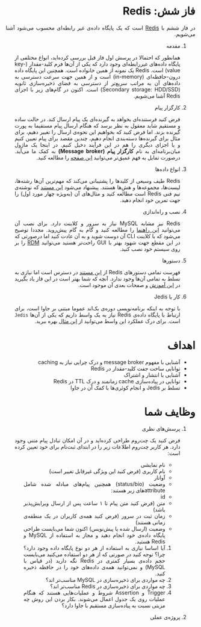 <div dir="rtl" align="justify">

فاز شش: Redis
=====

در فاز ششم با  [Redis](https://redis.io/documentation) است که یک پایگاه داده‌ی غیر رابطه‌ای محسوب می‌شود آشنا می‌شویم.
1. مقدمه
   
   همانطور که احتمالا در پرسش اول فاز قبل بررسی کرده‌اید، انواع مختلفی از پایگاه داده‌های غیررابطه‌ای وجود دارد که یکی از آن‌ها فرم کلید-مقدار (key-value) است. Redis یک نمونه از همین خانواده است. همچنین این پایگاه داده درون-حافظه‌ای (in-memory) است و از همین جهت سرعت دسترسی به داده‌های آن به مراتب سریع‌تر از دسترسی به فضای ذخیره‌سازی ثانویه (Secondary storage: HDD/SSD) است. اکنون در گام‌های زیر با اجزای Redis آشنا می‌شویم.

2. کارگزار پیام

   فرض کنید فرستنده‌ای بخواهد به گیرنده‌ای یک پیام ارسال کند. در حالت ساده و مستقیم شاید معقول به نظر برسد که هنگام ارسال پیام مستقیما به پورت گیرنده بزند. اما فرض کنید که بخواهیم این نحوه‌ی ارسال را تغییر دهیم، برای مثال برای گیرنده‌ها دسته‌بندی انجام دهیم، چندین مقصد برای پیام تعیین کنیم و یا اجزای دیگری را هم در این فرآیند دخیل کنیم. در اینجا یک ماژول میان‌برنامه‌ای به نام **کارگزار پیام (Message broker)** به کمک ما می‌آید. درصورت تمایل به فهم عمیق‌تر می‌توانید [این صفحه](https://en.wikipedia.org/wiki/Message_broker) را مطالعه کنید.

3. انواع داده‌ها
   
   Redis طیف وسیعی از کلید‌ها را پشتیبانی می‌کند که مهم‌ترین آن‌ها رشته‌ها، لیست‌ها، مجموعه‌ها و هش‌ها هستند. پیشنهاد می‌شود [این مستند](https://redis.io/topics/data-types-intro) که نوشته‌ی تیم فنی Redis است مطالعه کنید و مثال‌های آن (به‌ویژه چهار مورد اول) را جهت تمرین خود انجام دهید.
   
4. نصب و راه‌اندازی

   Redis نیز مشابه MySQL نیاز به سرور و کلاینت دارد. برای نصب آن می‌توانید [این راهنما](https://www.digitalocean.com/community/tutorials/how-to-install-and-secure-redis-on-ubuntu-20-04) را مطالعه کنید و گام به گام پیش‌روید. مجددا توصیح می‌شود که با کلاینت CLI آن دوست شوید و به آن عادت کنید اما درصورتی که در این مقطع جهت شهود بهتر با GUI راحت‌تر هستید می‌توانید [RDM](https://snapcraft.io/redis-desktop-manager) را بر روی سیستم خود نصب کنید.

5. دستورها
   
   فهرست تمامی دستور‌های Redis از [این مستند](https://redis.io/commands) در دسترس است اما نیازی به تسلط به تمامی آن‌ها وجود ندارد. آنچه که شما بهتر است در این فاز یاد بگیرید در [این آموزش](https://www.tutorialspoint.com/redis/redis_commands.htm) و صفحات بعدی آن موجود است.

6. کار با Jedis

   با توجه به اینکه برنامه‌نویسی  دوره‌ی بک‌اند عموما مبتنی بر جاوا است، برای ارتباط با پایگاه داده‌ی Redis نیاز به یک واسط داریم که یکی از آن‌ها `Jedis‍` است. برای درک عملکرد این واسط می‌توانید از [این مثال](https://www.javacodegeeks.com/2013/10/getting-started-with-jedis.html) بهره ببرید.
   

اهداف
=====
* آشنایی با مفهوم message broker و درک چرایی نیاز به caching
* توانایی ساخت جفت کلید-مقدار در Redis
* آشنایی با انتشار و اشتراک
* توانایی در پیاده‌سازی cache زمانمند و درک TTL در Redis
* تسلط بر Jedis و انجام کوئری‌ها با کمک آن در جاوا
 
وظایف شما
=========
1. پرسش‌های نظری
   
   فرض کنید یک چت‌روم طراحی کرده‌اید و در آن امکان تبادل پیام متنی وجود دارد. هر کاربر چت‌روم اطلاعات زیر را در ابتدای ثبت‌نام برای خود تعیین کرده است:
   - نام نمایشی
   - نام کاربری (فرض کنید این ویژگی غیرقابل تغییر است)
   - آواتار
   - وضعیت (status/bio)
   همچنین پیام‌های مبادله شده شامل attributeهای زیر هستند:
   - id
   - متن (فرض کنید متن پیام تا ۱ ساعت پس از ارسال ویرایش‌پذیر باشد)
   - زمان ثبت در سرور (فرض کنید همه‌ی کاربران در یک منطقه‌ی زمانی هستند)
   - وضعیت (ارسال شده یا پیش‌نویس)
   اکنون شما می‌بایست طراحی پایگاه داده‌ی خود انجام دهید و مجاز به استفاده از MySQL و Redis هستید.
   1. آیا اساسا نیازی به استفاده از هر دو نوع پایگاه داده وجود دارد؟ چرا؟ توجه کنید در صورتی که از هر دو استفاده می‌کنید می‌بایست حجم داده‌ی بسیار کمتری در Redis نگه دارید (در قیاس با MySQL) و نمی‌توانید همه‌ی داده‌های خود را در حافظه ذخیره کنید.
   2. چه مواردی برای ذخیره‌سازی در MySQL مناسب‌تر اند؟
   3. چه مواردی برای ذخیره‌سازی در Redis مناسب‌تر اند؟
   4. Trigger و Assertion شروط و عملیات‌هایی هستند که هنگام عملیات روی یک جدول اعمال می‌شوند. بکار بردن این روش چه مزیتی نسبت به پیاده‌سازی مستقیم با جاوا دارد؟
2. پروژه‌ی عملی

</div>